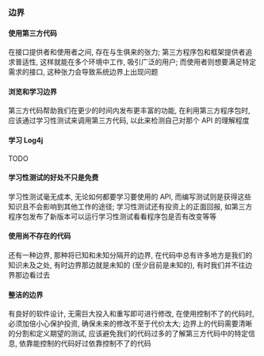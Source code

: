 ### 边界

#### 使用第三方代码
在接口提供者和使用者之间, 存在与生俱来的张力; 第三方程序包和框架提供者追求普适性, 这样就能在多个环境中工作, 吸引广泛的用户; 而使用者则想要满足特定需求的接口, 这种张力会导致系统边界上出现问题

#### 浏览和学习边界
第三方代码帮助我们在更少的时间内发布更丰富的功能, 在利用第三方程序包时, 应该通过学习性测试来调用第三方代码, 以此来检测自己对那个 API 的理解程度

#### 学习 Log4j
TODO

#### 学习性测试的好处不只是免费
学习性测试毫无成本, 无论如何都要学习要使用的 API, 而编写测试则是获得这些知识且不会影响到其他工作的途径; 学习性测试还有投资上的正面回报, 如第三方程序包发布了新版本可以运行学习性测试看看程序包是否有改变等等

#### 使用尚不存在的代码
还有一种边界, 那种将已知和未知分隔开的边界, 在代码中总有许多地方是我们的知识未及之处, 有时边界那边就是未知的 (至少目前是未知的), 有时我们并不往边界那边看过去

#### 整洁的边界
有良好的软件设计, 无需巨大投入和重写即可进行修改, 在使用控制不了的代码时, 必须加倍小心保护投资, 确保未来的修改不至于代价太大; 边界上的代码需要清晰的分割和定义期望的测试, 应该避免我们的代码过多的了解第三方代码中的特定信息, 依靠能控制的代码好过依靠控制不了的代码
